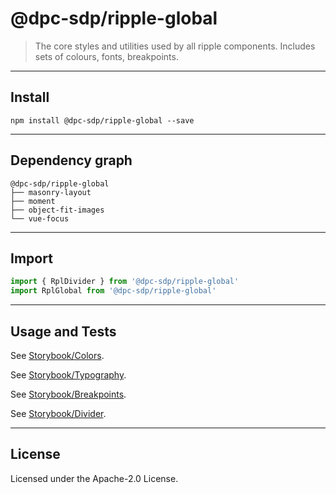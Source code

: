 # @dpc-sdp/ripple-global

> The core styles and utilities used by all ripple components. Includes sets of
colours, fonts, breakpoints.

--------------------------------------------------------------------------------

## Install

```shell
npm install @dpc-sdp/ripple-global --save
```

--------------------------------------------------------------------------------

## Dependency graph

```shell
@dpc-sdp/ripple-global
├── masonry-layout
├── moment
├── object-fit-images
└── vue-focus
```

--------------------------------------------------------------------------------

## Import

```js
import { RplDivider } from '@dpc-sdp/ripple-global'
import RplGlobal from '@dpc-sdp/ripple-global'
```

--------------------------------------------------------------------------------

## Usage and Tests

See [Storybook/Colors](https://ripple.sdp.vic.gov.au/?selectedKind=Atoms/Global&selectedStory=Colors).

See [Storybook/Typography](https://ripple.sdp.vic.gov.au/?selectedKind=Atoms/Global&selectedStory=Typography).

See [Storybook/Breakpoints](https://ripple.sdp.vic.gov.au/?selectedKind=Atoms/Global&selectedStory=Breakpoints).

See [Storybook/Divider](https://ripple.sdp.vic.gov.au/?selectedKind=Atoms/Global&selectedStory=Divider).

--------------------------------------------------------------------------------

## License

Licensed under the Apache-2.0 License.
